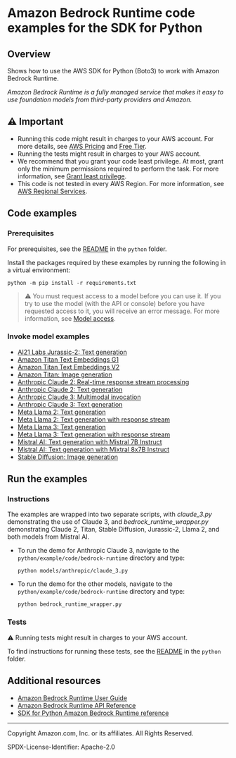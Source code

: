 # Amazon Bedrock Runtime code examples for the SDK for Python

## Overview

Shows how to use the AWS SDK for Python (Boto3) to work with Amazon Bedrock Runtime.

<!--custom.overview.start-->
<!--custom.overview.end-->

_Amazon Bedrock Runtime is a fully managed service that makes it easy to use foundation models from third-party providers and Amazon._

## ⚠ Important

* Running this code might result in charges to your AWS account. For more details, see [AWS Pricing](https://aws.amazon.com/pricing/) and [Free Tier](https://aws.amazon.com/free/).
* Running the tests might result in charges to your AWS account.
* We recommend that you grant your code least privilege. At most, grant only the minimum permissions required to perform the task. For more information, see [Grant least privilege](https://docs.aws.amazon.com/IAM/latest/UserGuide/best-practices.html#grant-least-privilege).
* This code is not tested in every AWS Region. For more information, see [AWS Regional Services](https://aws.amazon.com/about-aws/global-infrastructure/regional-product-services).

<!--custom.important.start-->
<!--custom.important.end-->

## Code examples

### Prerequisites

For prerequisites, see the [README](../../README.md#Prerequisites) in the `python` folder.

Install the packages required by these examples by running the following in a virtual environment:

```
python -m pip install -r requirements.txt
```

<!--custom.prerequisites.start-->

> ⚠ You must request access to a model before you can use it. If you try to use the model (with the API or console) before you have requested access to it, you will receive an error message. For more information, see [Model access](https://docs.aws.amazon.com/bedrock/latest/userguide/model-access.html).
> 
<!--custom.prerequisites.end-->
### Invoke model examples

- [AI21 Labs Jurassic-2: Text generation](bedrock_runtime_wrapper.py#L79)
- [Amazon Titan Text Embeddings G1](models/amazon/titan_embeddings_text/g1_invoke_model_quickstart.py#L4)
- [Amazon Titan Text Embeddings V2](models/amazon/titan_embeddings_text/g1_invoke_model_quickstart.py#L4)
- [Amazon Titan: Image generation](bedrock_runtime_wrapper.py#L238)
- [Anthropic Claude 2: Real-time response stream processing](bedrock_runtime_wrapper.py#L283)
- [Anthropic Claude 2: Text generation](bedrock_runtime_wrapper.py#L39)
- [Anthropic Claude 3: Multimodal invocation](models/anthropic/claude_3.py#L94)
- [Anthropic Claude 3: Text generation](models/anthropic/claude_3.py#L33)
- [Meta Llama 2: Text generation](models/meta/llama2/invoke_model_quickstart.py#L4)
- [Meta Llama 2: Text generation with response stream](models/meta/llama2/invoke_model_with_response_stream_quickstart.py#L4)
- [Meta Llama 3: Text generation](models/meta/llama3/invoke_model_quickstart.py#L4)
- [Meta Llama 3: Text generation with response stream](models/meta/llama3/invoke_model_with_response_stream_quickstart.py#L4)
- [Mistral AI: Text generation with Mistral 7B Instruct](bedrock_runtime_wrapper.py#L115)
- [Mistral AI: Text generation with Mixtral 8x7B Instruct](bedrock_runtime_wrapper.py#L155)
- [Stable Diffusion: Image generation](bedrock_runtime_wrapper.py#L195)


<!--custom.examples.start-->
<!--custom.examples.end-->

## Run the examples

### Instructions


<!--custom.instructions.start-->
The examples are wrapped into two separate scripts, with *claude_3.py* demonstrating the use of Claude 3, and *bedrock_runtime_wrapper.py* demonstrating Claude 2, Titan, Stable Diffusion, Jurassic-2, Llama 2, and both models from Mistral AI.

- To run the demo for Anthropic Claude 3, navigate to the `python/example/code/bedrock-runtime` directory and type:
  ```commandline
  python models/anthropic/claude_3.py
  ```

- To run the demo for the other models, navigate to the `python/example/code/bedrock-runtime` directory and type:
  ```commandline
  python bedrock_runtime_wrapper.py
  ```
<!--custom.instructions.end-->



### Tests

⚠ Running tests might result in charges to your AWS account.


To find instructions for running these tests, see the [README](../../README.md#Tests)
in the `python` folder.



<!--custom.tests.start-->
<!--custom.tests.end-->

## Additional resources

- [Amazon Bedrock Runtime User Guide](https://docs.aws.amazon.com/bedrock/latest/userguide/what-is-bedrock.html)
- [Amazon Bedrock Runtime API Reference](https://docs.aws.amazon.com/bedrock/latest/APIReference/welcome.html)
- [SDK for Python Amazon Bedrock Runtime reference](https://boto3.amazonaws.com/v1/documentation/api/latest/reference/services/bedrock-runtime.html)

<!--custom.resources.start-->
<!--custom.resources.end-->

---

Copyright Amazon.com, Inc. or its affiliates. All Rights Reserved.

SPDX-License-Identifier: Apache-2.0